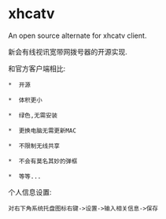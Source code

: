 xhcatv
======

An open source alternate for xhcatv client.

新会有线视讯宽带网拨号器的开源实现.

和官方客户端相比:

    *  开源
    
    *  体积更小
    
    *  绿色,无需安装
    
    *  更换电脑无需更新MAC
    
    *  不限制无线共享
    
    *  不会有莫名其妙的弹框
    
    *  等等...

个人信息设置:
    
    对右下角系统托盘图标右键->设置->输入相关信息->保存
